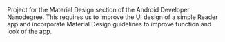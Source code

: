 Project for the Material Design section of the 
Android Developer Nanodegree.
This requires us to improve the UI design of a simple Reader app and incorporate Material Design guidelines to improve function and look of the app.
